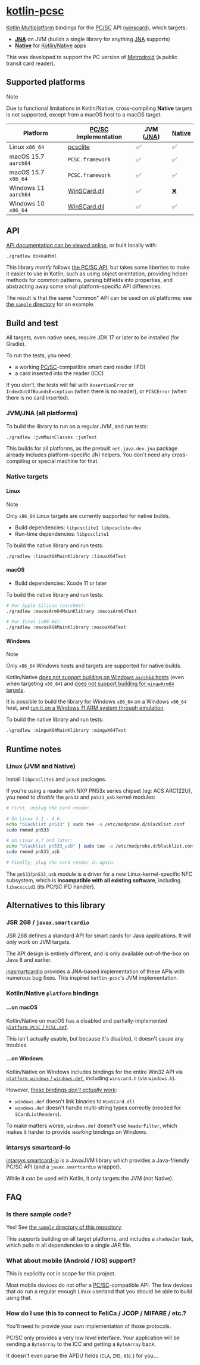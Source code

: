 # [kotlin-pcsc][]

[Kotlin Multiplatform][multi] bindings for the [PC/SC][] API ([winscard][]),
which targets:

* **[JNA][]** on JVM (builds a single library for anything [JNA][] supports)
* **[Native][]** for [Kotlin/Native][native] apps

This was developed to support the PC version of [Metrodroid][] (a public transit
card reader).

## Supported platforms

> [!NOTE]
> Due to functional limitations in Kotlin/Native, cross-compiling **Native**
> targets is not supported, except from a macOS host to a macOS target.

Platform             | [PC/SC][] Implementation | JVM ([JNA][]) | [Native][]
-------------------- | ------------------------ | ------------- | ----------
Linux `x86_64`       | [pcsclite][]             | ✅            | ✅
macOS 15.7 `aarch64` | `PCSC.framework`         | ✅            | ✅
macOS 15.7 `x86_64`  | `PCSC.framework`         | ✅            | ✅
Windows 11 `aarch64` | [WinSCard.dll][winscard] | ✅            | [❌](#windows)
Windows 10 `x86_64`  | [WinSCard.dll][winscard] | ✅            | ✅

## API

[API documentation can be viewed online][api-docs], or built locally with:

```sh
./gradlew dokkaHtml
```

This library _mostly_ follows [the PC/SC API][winscard], but takes some
liberties to make it easier to use in Kotlin, such as using object orientation,
providing helper methods for common patterns, parsing bitfields into properties,
and abstracting away some small platform-specific API differences.

The result is that the same "common" API can be used on _all_ platforms: see
[the `sample` directory](./sample/) for an example.

## Build and test

All targets, even native ones, require JDK 17 or later to be installed (for Gradle).

To run the tests, you need:

* a working [PC/SC][]-compatible smart card reader (IFD)
* a card inserted into the reader (ICC)

If you _don't_, the tests will fail with `AssertionError` or
`IndexOutOfBoundsException` (when there is no reader), or `PCSCError` (when
there is no card inserted).

### JVM/JNA (all platforms)

To build the library to run on a regular JVM, and run tests:

```sh
./gradlew :jvmMainClasses :jvmTest
```

This builds for all platforms, as the prebuilt `net.java.dev.jna` package already includes
platform-specific JNI helpers. You don't need any cross-compiling or special machine for that.

### Native targets

#### Linux

> [!NOTE]
> Only `x86_64` Linux targets are currently supported for native builds.

* Build dependencies: `libpcsclite1 libpcsclite-dev`
* Run-time dependencies: `libpcsclite1`

To build the native library and run tests:

```sh
./gradlew :linuxX64MainKlibrary :linuxX64Test
```

#### macOS

* Build dependencies: Xcode 11 or later

To build the native library and run tests:

```sh
# For Apple Silicon (aarch64):
./gradlew :macosArm64MainKlibrary :macosArm64Test

# For Intel (x86_64):
./gradlew :macosX64MainKlibrary :macosX64Test
```

#### Windows

> [!NOTE]
> Only `x86_64` Windows hosts and targets are supported for native builds.
>
> Kotlin/Native
> [does not support building on Windows `aarch64` hosts][kotlin-win-aarch64-host]
> (even when targeting `x86_64`) and
> [does not support building for `mingwArm64` targets][kotlin-win-aarch64-target].
>
> It is possible to build the library for Windows `x86_64` on a Windows `x86_64`
> host, and [run it on a Windows _11_ ARM system through emulation][win-emu].

To build the native library and run tests:

```powershell
.\gradlew :mingwX64MainKlibrary :mingwX64Test
```

[kotlin-win-aarch64-host]: https://youtrack.jetbrains.com/issue/KT-48420/
[kotlin-win-aarch64-target]: https://youtrack.jetbrains.com/issue/KT-68504/
[win-emu]: https://learn.microsoft.com/en-us/windows/arm/apps-on-arm-x86-emulation

## Runtime notes

### Linux (JVM and Native)

Install `libpcsclite1` and `pcscd` packages.

If you're using a reader with NXP PN53x series chipset (eg: ACS ARC122U), you
need to _disable_ the `pn533` and `pn533_usb` kernel modules:

```sh
# First, unplug the card reader.

# On Linux 3.1 - 4.6:
echo "blacklist pn533" | sudo tee -a /etc/modprobe.d/blacklist.conf
sudo rmmod pn533

# On Linux 4.7 and later:
echo "blacklist pn533_usb" | sudo tee -a /etc/modprobe.d/blacklist.conf
sudo rmmod pn533_usb

# Finally, plug the card reader in again.
```

The `pn533`/`pn533_usb` module is a driver for a new Linux-kernel-specific NFC
subsystem, which is **incompatible with all existing software**, including
`libacsccid1` (its PC/SC IFD handler).

## Alternatives to this library

### JSR 268 / `javax.smartcardio`

JSR 268 defines a standard API for smart cards for Java applications. It will
only work on JVM targets.

The API design is entirely different, and is only available out-of-the-box on
Java 8 and earlier.

[jnasmartcardio][] provides a JNA-based implementation of these APIs with
numerous bug fixes. This inspired `kotlin-pcsc`'s JVM implementation.

### Kotlin/Native `platform` bindings

#### ...on macOS

Kotlin/Native on macOS has a disabled and partially-implemented
[`platform.PCSC` / `PCSC.def`][mac-pcsc.def].

This isn't actually usable, but because it's disabled, it doesn't cause any
troubles.

#### ...on Windows

Kotlin/Native on Windows includes bindings for the entire Win32 API
via [`platform.windows` / `windows.def`][windows.def], including `winscard.h`
(via `windows.h`).

However, [these bindings _don't actually work_][windows-kotlin-broken]:

* `windows.def` doesn't link binaries to `WinSCard.dll`
* `windows.def` doesn't handle multi-string types correctly (needed for
  `SCardListReaders`).

To make matters worse, `windows.def` doesn't use `headerFilter`, which makes it
harder to provide _working_ bindings on Windows.

### intarsys smartcard-io

[intarsys smartcard-io][intarsys] is a Java/JVM library which provides a
Java-friendly PC/SC API (and a `javax.smartcardio` wrapper).

While it _can_ be used with Kotlin, it only targets the JVM (not Native).

## FAQ

### Is there sample code?

Yes!  See [the `sample` directory of this repository](./sample/).

This supports building on all target platforms, and includes a `shadowJar` task,
which pulls in all dependencies to a single JAR file.

### What about mobile (Android / iOS) support?

This is explicitly _not_ in scope for this project.

Most mobile devices do not offer a [PC/SC][]-compatible API. The few devices
that _do_ run a regular enough Linux userland that you should be able to build
using that.

### How do I use this to connect to FeliCa / JCOP / MIFARE / etc.?

You'll need to provide your own implementation of those protocols.

PC/SC only provides a very low level interface. Your application will be sending
a `ByteArray` to the ICC and getting a `ByteArray` back.

It doesn't even parse the APDU fields (`CLA`, `INS`, etc.) for you...

[api-docs]: https://micolous.github.io/kotlin-pcsc/index.html
[intarsys]: https://github.com/intarsys/smartcard-io
[JNA]: https://github.com/java-native-access/jna
[jnasmartcardio]: https://github.com/jnasmartcardio/jnasmartcardio
[kotlin-pcsc]: https://github.com/micolous/kotlin-pcsc
[mac-pcsc.def]: https://github.com/JetBrains/kotlin/blob/master/kotlin-native/platformLibs/src/platform/osx/PCSC.def.disabled
[Metrodroid]: https://github.com/metrodroid/metrodroid
[multi]: https://kotlinlang.org/docs/reference/multiplatform.html
[native]: https://kotlinlang.org/docs/reference/native-overview.html
[PC/SC]: https://www.pcscworkgroup.com/
[pcsclite]: https://pcsclite.apdu.fr/
[windows.def]: https://github.com/JetBrains/kotlin/blob/master/kotlin-native/platformLibs/src/platform/mingw/windows.def
[windows-kotlin-broken]: https://github.com/JetBrains/kotlin-native/issues/3483
[winscard]: https://docs.microsoft.com/en-us/windows/win32/api/winscard/